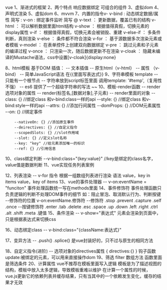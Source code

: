 vue 
1、渐进式的框架
2、两个特点
	响应数据绑定
	可组合的组件
3、虚拟dom
4、声明式渲染
5、虚拟dom
6、mvvm
7、内置的指令v-
v-bind : 动态绑定数据/属性 简写 :
v-on : 绑定事件监听 简写 @
v-text ： 更新数据，覆盖已有的结构
v-html ： 可以解析数据里面html结构
v-show ： 根据值得真假，切换元素的display属性
v-if ： 根据值得真假，切换元素会被销毁、重建
v-else-if ： 多条件判断，真则渲染
v-else ： 条件都不符合渲染
v-for ： 基于源数据多次渲染元素或者模板
v-model ： 在表单控件上创建双向数据绑定
v-pre ： 跳过元素和子元素的编译过程
v-once ： 只渲染一次，随后数据更新不在渲染
v-cloak ： 隐藏未编译的Mustache语法，css中设置[v-cloak]{display:none}

8、html模板 基于DOM
	插值：
	  -- 文本插值
	  -- 原生html（v-html）
	  -- 属性  （v-bind）
	  -- 简单JavaScript语法 在{{里面写表达式}} 
9、字符串模板 template
	  -- 只能有一个根节点
	  -- 字符串放到script标签里面<script type="x-template" id="temp"></script>
	  	  调用template: '#temp',（复用性不强）
	  -- es6 提供了一个超级字符串的写法 ~~
10、模板-render函数
	  -- render 选项对象的属性
	  -- render(标签名,[数据对象],子元素)
	  -- render里面的对象
	  	--class: {} //绑定class 和v-bind:class一样的api
	  	--style: {} //绑定class 和v-bind:style一样的api
	  	--attrs: {} //添加行间属性
	  	--domProps: {} //DOM元素属性
	  	--on: {} //绑定事件

	  	--nativeOn: {} //添加原生事件
	  	--deirectives: {} //自定义指令
	  	--scopedSlots: {} //slot作用域
	  	--slot: {} //定义slot名称
	  	--key: "key" //给元素添加唯一的标识
	  	--ref: {} //引用信息

10、class绑定判断
		--v-bind:class="{key:value}" //key是绑定的class名字，value值是数据判断
11、vue实现任务列表案例

12、列表渲染
	  -- v-for 指令 根据一组数组列表进行渲染
	     语法
	     value，key in items
	     value，key of items
13、vue的事件处理器
      -- v-on:eventName = "funciton"
      事件处理函数统一写在methods里面
14、事件修饰符
	事件处理函数只负责逻辑的判断不处理DOM事件的细节
	如：阻止冒泡、取消默认行为、判断按键
	--修饰符的位置
	v-on:eventName.修饰符
	--修饰符
	.stop  .prevent .capture .self .once
	--按键修饰符
	.enter .tab .delete .esc .space .up
	.down .left .right .ctrl .alt .shift .meta
	.键值
15、条件渲染
	-- v-show="表达式"
	元素会渲染到页面中，只是根据表达式来切换css

16、动态绑定class 
	-- v-bind:class="{className:表达式}"

17、变异方法
	-- .push() .splice() 是vue封装好的，只不过与原生的相同方法

18、自定义指令(进阶)
 	-- 选项对象的directives属性
 	{
 		directives:{}
 	}
 	钩子函数
 	update:被绑定的元素，可以用来直接操作dom
19、筛选
 	filter	数组方法 函数里面是筛选条件
 20、计算属性
 	vue不推荐在模板里面写入逻辑
 	模板是为了描述视图的结构，模板中放入太多逻辑，导致模板重难以维护
 	在计算一个属性的时候，vue.js更新它的依赖列表并缓存结果，只有当其中的一个依赖发生变化，缓存的结果才无效
 	


